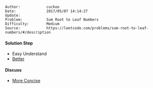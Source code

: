 
    Author:            cuckoo
    Date:              2017/05/07 14:14:27
    Update:            
    Problem:           Sum Root to Leaf Numbers
    Difficulty:        Medium
    Source:            https://leetcode.com/problems/sum-root-to-leaf-numbers/#/description

#### Solution Step
 - Easy Understand
 - [Better](https://discuss.leetcode.com/topic/644/can-you-improve-this-algorithm)

#### Discuss
 - [More Concise](https://discuss.leetcode.com/topic/6731/short-java-solution-recursion)

